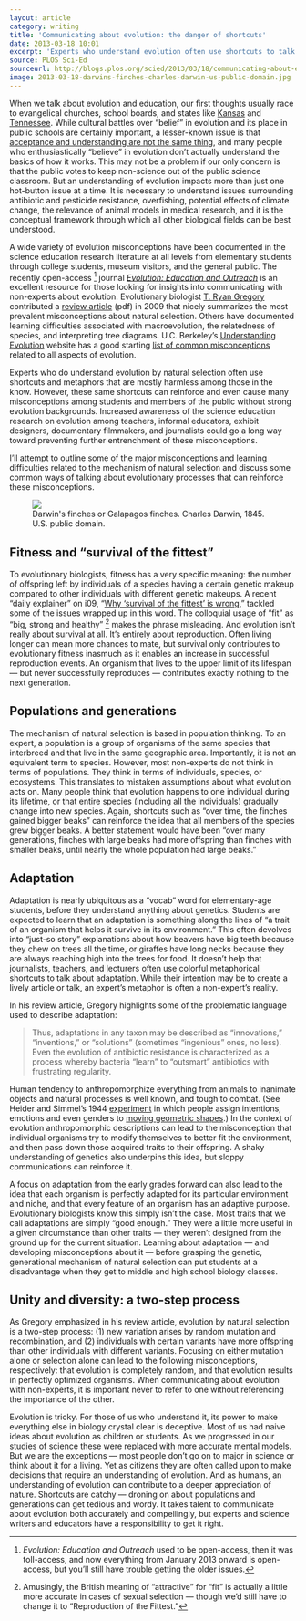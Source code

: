 ```yaml
---
layout: article
category: writing
title: 'Communicating about evolution: the danger of shortcuts'
date: 2013-03-18 10:01
excerpt: 'Experts who understand evolution often use shortcuts to talk about it. However, these same shortcuts can reinforce and even cause many misconceptions.'
source: PLOS Sci-Ed
sourceurl: http://blogs.plos.org/scied/2013/03/18/communicating-about-evolution-the-danger-of-shortcuts/
image: 2013-03-18-darwins-finches-charles-darwin-us-public-domain.jpg
---
```


When we talk about evolution and education, our first thoughts usually race to evangelical churches, school boards, and states like [Kansas](http://en.wikipedia.org/wiki/Kansas_evolution_hearings) and [Tennessee](http://ncse.com/news/2012/04/monkey-bill-enacted-tennessee-007299). While cultural battles over “belief” in evolution and its place in public schools are certainly important, a lesser-known issue is that [acceptance and understanding are not the same thing](http://onlinelibrary.wiley.com/doi/10.1002/tea.10087/abstract), and  many people who enthusiastically “believe” in evolution don’t actually understand the basics of how it works. This may not be a problem if our only concern is that the public votes to keep non-science out of the public science classroom. But an understanding of evolution impacts more than just one hot-button issue at a time. It is necessary to understand issues surrounding antibiotic and pesticide resistance, overfishing, potential effects of climate change, the relevance of animal models in medical research, and it is the conceptual framework through which all other biological fields can be best understood.

A wide variety of evolution misconceptions have been documented in the science education research literature at all levels from elementary students through college students, museum visitors, and the general public.  The recently open-access [^1] journal [*Evolution: Education and Outreach*](http://www.springer.com/life+sciences/evolutionary+%26+developmental+biology/journal/12052) is an excellent resource for those looking for insights into communicating with non-experts about evolution. Evolutionary biologist [T. Ryan Gregory](http://www.gregorylab.org/) contributed a [review article](http://www.gregorylab.org/reprints/UnderstandingSelection.pdf) (pdf) in 2009 that nicely summarizes the most prevalent misconceptions about natural selection. Others have documented learning difficulties associated with macroevolution, the relatedness of species, and interpreting tree diagrams. U.C. Berkeley’s [Understanding Evolution](http://evolution.berkeley.edu/) website has a good starting [list of common misconceptions](http://evolution.berkeley.edu/evolibrary/misconceptions_faq.php) related to all aspects of evolution.

Experts who do understand evolution by natural selection often use shortcuts and metaphors that are mostly harmless among those in the know. However, these same shortcuts can reinforce and even cause many misconceptions among students and members of the public without strong evolution backgrounds. Increased awareness of the science education research on evolution among teachers, informal educators, exhibit designers, documentary filmmakers, and journalists could go a long way toward preventing further entrenchment of these misconceptions.

I’ll attempt to outline some of the major misconceptions and learning difficulties related to the mechanism of natural selection and discuss some common ways of talking about evolutionary processes that can reinforce these misconceptions.

<figure class="right">
<img src="{{ site.image-url }}{{ page.image }}"/>
<figcaption>Darwin's finches or Galapagos finches. Charles Darwin, 1845. U.S. public domain. 
</figcaption>
</figure>

## Fitness and “survival of the fittest”

To evolutionary biologists, fitness has a very specific meaning: the number of offspring left by individuals of a species having a certain genetic makeup compared to other individuals with different genetic makeups. A recent “daily explainer” on i09, “[Why ‘survival of the fittest’ is wrong](http://io9.com/5988401/why-survival-of-the-fittest-is-wrong),” tackled some of the issues wrapped up in this word. The colloquial usage of “fit” as “big, strong and healthy” [^2] makes the phrase misleading. And evolution isn’t really about survival at all. It’s entirely about reproduction. Often living longer can mean more chances to mate, but survival only contributes to evolutionary fitness inasmuch as it enables an increase in successful reproduction events. An organism that lives to the upper limit of its lifespan — but never successfully reproduces — contributes exactly nothing to the next generation.

## Populations and generations

The mechanism of natural selection is based in population thinking. To an expert, a population is a group of organisms of the same species that interbreed and that live in the same geographic area. Importantly, it is not an equivalent term to species. However, most non-experts do not think in terms of populations. They think in terms of individuals, species, or ecosystems. This translates to mistaken assumptions about what evolution acts on. Many people think that evolution happens to one individual during its lifetime, or that entire species (including all the individuals) gradually change into new species. Again, shortcuts such as “over time, the finches gained bigger beaks” can reinforce the idea that all members of the species grew bigger beaks. A better statement would have been “over many generations, finches with large beaks had more offspring than finches with smaller beaks, until nearly the whole population had large beaks.”

## Adaptation

Adaptation is nearly ubiquitous as a “vocab” word for elementary-age students, before they understand anything about genetics. Students are expected to learn that an adaptation is something along the lines of “a trait of an organism that helps it survive in its environment.” This often devolves into “just-so story” explanations about how beavers have big teeth because they chew on trees all the time, or giraffes have long necks because they are always reaching high into the trees for food. It doesn’t help that journalists, teachers, and lecturers often use colorful metaphorical shortcuts to talk about adaptation. While their intention may be to create a lively article or talk, an expert’s metaphor is often a non-expert’s reality.

In his review article, Gregory highlights some of the problematic language used to describe adaptation:

>Thus, adaptations in any taxon may be described as “innovations,” “inventions,” or “solutions” (sometimes “ingenious” ones, no less). Even the evolution of antibiotic resistance is characterized as a process whereby bacteria “learn” to “outsmart” antibiotics with frustrating regularity.

Human tendency to anthropomorphize everything from animals to inanimate objects and natural processes is well known, and tough to combat. (See Heider and Simmel’s 1944 [experiment](http://www.all-about-psychology.com/fritz-heider.html) in which people assign intentions, emotions and even genders to [moving geometric shapes](http://www.youtube.com/watch?feature=player_embedded&v=sZBKer6PMtM).) In the context of evolution anthropomorphic descriptions can lead to the misconception that individual organisms try to modify themselves to better fit the environment, and then pass down those acquired traits to their offspring. A shaky understanding of genetics also underpins this idea, but sloppy communications can reinforce it.

A focus on adaptation from the early grades forward can also lead to the idea that each organism is perfectly adapted for its particular environment and niche, and that every feature of an organism has an adaptive purpose. Evolutionary biologists know this simply isn’t the case. Most traits that we call adaptations are simply “good enough.” They were a little more useful in a given circumstance than other traits — they weren’t designed from the ground up for the current situation. Learning about adaptation — and developing misconceptions about it — before grasping the genetic, generational mechanism of natural selection can put students at a disadvantage when they get to middle and high school biology classes.

## Unity and diversity: a two-step process

As Gregory emphasized in his review article, evolution by natural selection is a two-step process: (1) new variation arises by random mutation and recombination, and (2) individuals with certain variants have more offspring than other individuals with different variants. Focusing on either mutation alone or selection alone can lead to the following misconceptions, respectively: that evolution is completely random, and that evolution results in perfectly optimized organisms. When communicating about evolution with non-experts, it is important never to refer to one without referencing the importance of the other.

Evolution is tricky. For those of us who understand it, its power to make everything else in biology crystal clear is deceptive. Most of us had naive ideas about evolution as children or students. As we progressed in our studies of science these were replaced with more accurate mental models. But we are the exceptions — most people don’t go on to major in science or think about it for a living. Yet as citizens they are often called upon to make decisions that require an understanding of evolution. And as humans, an understanding of evolution can contribute to a deeper appreciation of nature. Shortcuts are catchy — droning on about populations and generations can get tedious and wordy. It takes talent to communicate about evolution both accurately and compellingly, but experts and science writers and educators have a responsibility to get it right.

[^1]: *Evolution: Education and Outreach* used to be open-access, then it was toll-access, and now everything from January 2013 onward is open-access, but you’ll still have trouble getting the older issues.

[^2]: Amusingly, the British meaning of “attractive” for “fit” is actually a little more accurate in cases of sexual selection — though we’d still have to change it to “Reproduction of the Fittest.”